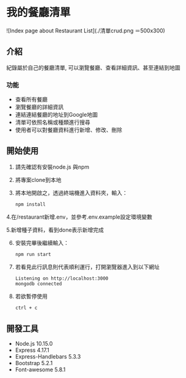 # 我的餐廳清單
![Index page about Restaurant List](./清單crud.png ＝500x300)
## 介紹
紀錄屬於自己的餐廳清單, 可以瀏覽餐廳、查看詳細資訊、甚至連結到地圖

### 功能

- 查看所有餐廳
- 瀏覽餐廳的詳細資訊
- 連結連結餐廳的地址到Google地圖
- 清單可依照名稱或種類進行搜尋
- 使用者可以對餐廳資料進行新增、修改、刪除
## 開始使用

1. 請先確認有安裝node.js 與npm
2. 將專案clone到本地
3. 將本地開啟之，透過終端機進入資料夾，輸入：

   ```bash
   npm install
   ```
4.在/restaurant新增.env，並參考.env.example設定環境變數

5.新增種子資料，看到done表示新增完成

6. 安裝完畢後繼續輸入：
   ```bash
   npm run start
   ```
7. 若看見此行訊息則代表順利運行，打開瀏覽器進入到以下網址

   ```bash
   Listening on http://localhost:3000
   mongodb connected
   ```

8. 若欲暫停使用

   ```bash
   ctrl + c
   ```

## 開發工具

- Node.js 10.15.0
- Express 4.17.1
- Express-Handlebars 5.3.3
- Bootstrap 5.2.1
- Font-awesome 5.8.1
